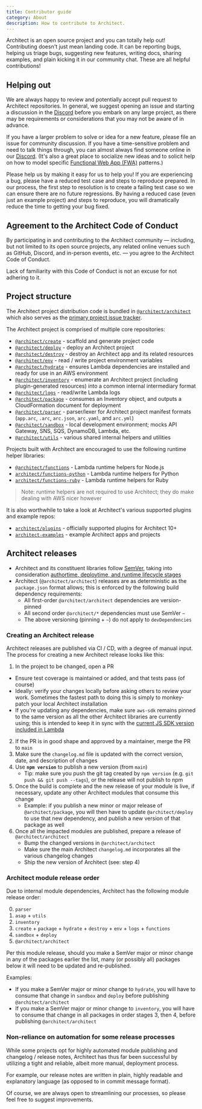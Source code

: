 ```yaml
---
title: Contributor guide
category: About
description: How to contribute to Architect.
---
```


Architect is an open source project and you can totally help out! Contributing doesn't just mean landing code. It can be reporting bugs, helping us triage bugs, suggesting new features, writing docs, sharing examples, and plain kicking it in our community chat. These are all helpful contributions!


## Helping out

We are always happy to review and potentially accept pull request to Architect repositories. In general, we suggest opening an issue and starting a discussion in the [Discord](https://discord.gg/y5A2eTsCRX) before you embark on any large project, as there may be requirements or considerations that you may not be aware of in advance.

If you have a larger problem to solve or idea for a new feature, please file an issue for community discussion. If you have a time-sensitive problem and need to talk things through, you can almost always find someone online in our [Discord](https://discord.gg/y5A2eTsCRX). (It's also a great place to socialize new ideas and to solicit help on how to model specific [Functional Web App (FWA)](https://fwa.dev) patterns.)

Please help us by making it easy for us to help you! If you are experiencing a bug, please have a reduced test case and steps to reproduce prepared. In our process, the first step to resolution is to create a failing test case so we can ensure there are no future regressions. By having a reduced case (even just an example project) and steps to reproduce, you will dramatically reduce the time to getting your bug fixed.


## Agreement to the Architect Code of Conduct

By participating in and contributing to the Architect community — including, but not limited to its open source projects, any related online venues such as GitHub, Discord, and in-person events, etc. — you agree to the Architect Code of Conduct.

Lack of familiarity with this Code of Conduct is not an excuse for not adhering to it.


## Project structure

The Architect project distribution code is bundled in [`@architect/architect`](https://github.com/architect/architect) which also serves as the [primary project issue tracker](https://github.com/architect/architect/issues).

The Architect project is comprised of multiple core repositories:

- [`@architect/create`](https://github.com/architect/create) - scaffold and generate project code
- [`@architect/deploy`](https://github.com/architect/deploy) - deploy an Architect project
- [`@architect/destroy`](https://github.com/architect/destroy) - destroy an Architect app and its related resources
- [`@architect/env`](https://github.com/architect/env) - read / write project environment variables
- [`@architect/hydrate`](https://github.com/architect/hydrate) - ensures Lambda dependencies are installed and ready for use in an AWS environment
- [`@architect/inventory`](https://github.com/architect/inventory) - enumerate an Architect project (including plugin-generated resources) into a common internal intermediary format
- [`@architect/logs`](https://github.com/architect/logs) - read/write Lambda logs
- [`@architect/package`](https://github.com/architect/package) - consumes an Inventory object, and outputs a CloudFormation document for deployment
- [`@architect/parser`](https://github.com/architect/parser) - parser/lexer for Architect project manifest formats (`app.arc`, `.arc`, `arc.json`, `arc.yaml`, and `arc.yml`)
- [`@architect/sandbox`](https://github.com/architect/sandbox) - local development environment; mocks API Gateway, SNS, SQS, DynamoDB, Lambda, etc.
- [`@architect/utils`](https://github.com/architect/utils) - various shared internal helpers and utilities


Projects built with Architect are encouraged to use the following runtime helper libraries:

- [`@architect/functions`](https://github.com/architect/functions) - Lambda runtime helpers for Node.js
- [`architect/functions-python`](https://github.com/architect/functions-python) - Lambda runtime helpers for Python
- [`architect/functions-ruby`](https://github.com/architect/functions-ruby) - Lambda runtime helpers for Ruby

> Note: runtime helpers are not required to use Architect; they do make dealing with AWS nicer however


It is also worthwhile to take a look at Architect's various supported plugins and example repos:

- [`architect/plugins`](https://github.com/architect/plugins) - officially supported plugins for Architect 10+
- [`architect-examples`](https://github.com/architect-examples) - example Architect apps and projects


## Architect releases

- Architect and its constituent libraries follow [SemVer](https://SemVer.org/), taking into consideration [authortime, deploytime, and runtime lifecycle stages](https://github.com/architect/architect/issues/938)
- Architect (`@architect/architect`) releases are as deterministic as the `package.json` format allows; this is enforced by the following build dependency requirements:
  - All first-order `@architect/architect` dependencies are version-pinned
  - All second order `@architect/*` dependencies must use SemVer `~`
  - The above versioning (pinning + `~`) do not apply to `devDependencies`


### Creating an Architect release

Architect releases are published via CI / CD, with a degree of manual input. The process for creating a new Architect release looks like this:

1. In the project to be changed, open a PR
  - Ensure test coverage is maintained or added, and that tests pass (of course)
  - Ideally: verify your changes locally before asking others to review your work. Sometimes the fastest path to doing this is simply to monkey-patch your local Architect installation
  - If you're updating any dependencies, make sure `aws-sdk` remains pinned to the same version as all the other Architect libraries are currently using; this is intended to keep it in sync with the [current JS SDK version included in Lambda](https://docs.aws.amazon.com/lambda/latest/dg/lambda-runtimes.html)
2. If the PR is in good shape and approved by a maintainer, merge the PR to `main`
3. Make sure the `changelog.md` file is updated with the correct version, date, and description of changes
4. Use **`npm version`** to publish a new version (from `main`)
   - Tip: make sure you push the git tag created by `npm version` (e.g. `git push && git push --tags`), or the release will not publish to npm
5. Once the build is complete and the new release of your module is live, if necessary, update any other Architect modules that consume this change
   - Example: if you publish a new minor or major release of `@architect/package`, you will then have to update `@architect/deploy` to use that new dependency, and publish a new version of that package as well
6. Once all the impacted modules are published, prepare a release of `@architect/architect`
   - Bump the changed versions in `@architect/architect`
   - Make sure the main Architect `changelog.md` incorporates all the various changelog changes
   - Ship the new version of Architect (see: step 4)


### Architect module release order

Due to internal module dependencies, Architect has the following module release order:

0. `parser`
1. `asap` + `utils`
2. `inventory`
3. `create` + `package` + `hydrate` + `destroy` + `env` + `logs` + `functions`
4. `sandbox` + `deploy`
5. `@architect/architect`

Per this module release, should you make a SemVer major or minor change in any of the packages earlier the list, many (or possibly all) packages below it will need to be updated and re-published.

Examples:

- If you make a SemVer major or minor change to `hydrate`, you will have to consume that change in `sandbox` and `deploy` before publishing `@architect/architect`
- If you make a SemVer major or minor change to `inventory`, you will have to consume that change in all packages in order stages 3, then 4, before publishing `@architect/architect`


### Non-reliance on automation for some release processes

While some projects opt for highly automated module publishing and changelog / release notes, Architect has thus far been successful by utilizing a tight and reliable, albeit more manual, deployment process.

For example, our release notes are written in plain, highly readable and explanatory language (as opposed to in commit message format).

Of course, we are always open to streamlining our processes, so please feel free to suggest improvements.
